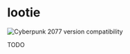# lootie

![Cyberpunk 2077 version compatibility](https://img.shields.io/badge/Cyberpunk_2077-patch_2.12a-yellow)

TODO
